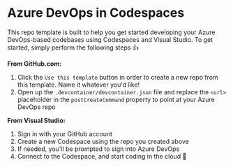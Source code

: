 # Azure DevOps in Codespaces

This repo template is built to help you get started developing your Azure DevOps-based codebases using Codespaces and Visual Studio. To get started, simply perform the following steps 👍

**From GitHub.com:**

1. Click the `Use this template` button in order to create a new repo from this template. Name it whatever you'd like!
1. Open up the `.devcontainer/devcontainer.json` file and replace the `<url>` placeholder in the `postCreateCommand` property to point at your Azure DevOps repo

**From Visual Studio:**

1. Sign in with your GitHub account
1. Create a new Codespace using the repo you created above
1. If needed, you'll be prompted to sign into Azure DevOps
1. Connect to the Codespace, and start coding in the cloud 🚀 
